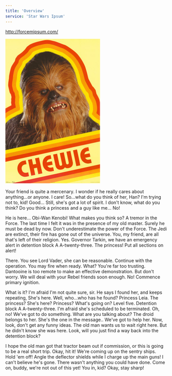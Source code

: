 ```yaml
---
title: 'Overview'
service: 'Star Wars Ipsum'
---
```


http://forcemipsum.com/

![Chewie](img/chewie.png)


Your friend is quite a mercenary. I wonder if he really cares about anything...or anyone. I care! So...what do you think of her, Han? I'm trying not to, kid! Good... Still, she's got a lot of spirit. I don't know, what do you think? Do you think a princess and a guy like me... No!

He is here... Obi-Wan Kenobi! What makes you think so? A tremor in the Force. The last time I felt it was in the presence of my old master. Surely he must be dead by now. Don't underestimate the power of the Force. The Jedi are extinct, their fire has gone out of the universe. You, my friend, are all that's left of their religion. Yes. Governor Tarkin, we have an emergency alert in detention block A A-twenty-three. The princess! Put all sections on alert!

There. You see Lord Vader, she can be reasonable. Continue with the operation. You may fire when ready. What? You're far too trusting. Dantooine is too remote to make an effective demonstration. But don't worry. We will deal with your Rebel friends soon enough. No! Commence primary ignition.

What is it? I'm afraid I'm not quite sure, sir. He says I found her, and keeps repeating, She's here. Well, who...who has he found? Princess Leia. The princess? She's here? Princess? What's going on? Level five. Detention block A A-twenty-three. I'm afraid she's scheduled to be terminated. Oh, no! We've got to do something. What are you talking about? The droid belongs to her. She's the one in the message.. We've got to help her. Now, look, don't get any funny ideas. The old man wants us to wait right here. But he didn't know she was here. Look, will you just find a way back into the detention block?

I hope the old man got that tractor beam out if commission, or this is going to be a real short trip. Okay, hit it! We're coming up on the sentry ships. Hold 'em off! Angle the deflector shields while I charge up the main guns! I can't believe he's gone. There wasn't anything you could have done. Come on, buddy, we're not out of this yet! You in, kid? Okay, stay sharp!
